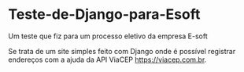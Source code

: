 # Teste-de-Django-para-Esoft
Um teste que fiz para um processo eletivo da empresa E-soft

Se trata de um site simples feito com Django onde é possível registrar endereços com a ajuda da API ViaCEP https://viacep.com.br.

